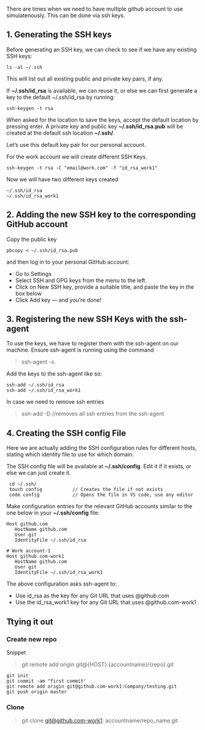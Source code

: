 There are times when we need to have multiple github account to use simulatenously. This can be done via ssh keys.

## 1. Generating the SSH keys
Before generating an SSH key, we can check to see if we have any existing SSH keys: 
``` 
ls -al ~/.ssh 
```

This will list out all existing public and private key pairs, if any.

If **~/.ssh/id_rsa** is available, we can reuse it, or else we can first generate a key to the default ~/.ssh/id_rsa by running:
```
ssh-keygen -t rsa
```

When asked for the location to save the keys, accept the default location by pressing enter. A private key and public key 
**~/.ssh/id_rsa.pub** will be created at the default ssh location **~/.ssh/**.

Let’s use this default key pair for our personal account.

For the work account we will create different SSH Keys.

```
ssh-keygen -t rsa -C "email@work.com" -f "id_rsa_work1"
```

Now we will have two different keys created 

```
~/.ssh/id_rsa
~/.ssh/id_rsa_work1
```

## 2. Adding the new SSH key to the corresponding GitHub account

Copy the public key 

``` 
pbcopy < ~/.ssh/id_rsa.pub 
```

and then log in to your personal GitHub account:

- Go to Settings
- Select SSH and GPG keys from the menu to the left.
- Click on New SSH key, provide a suitable title, and paste the key in the box below
- Click Add key — and you’re done!


## 3. Registering the new SSH Keys with the ssh-agent

To use the keys, we have to register them with the ssh-agent on our machine. Ensure ssh-agent is running using the command
> ssh-agent -s


Add the keys to the ssh-agent like so:

```
ssh-add ~/.ssh/id_rsa
ssh-add ~/.ssh/id_rsa_work1
```

In case we need to remove ssh entries 
> ssh-add -D            //removes all ssh entries from the ssh-agent

## 4. Creating the SSH config File
Here we are actually adding the SSH configuration rules for different hosts, stating which identity file to use for which
domain.

The SSH config file will be available at **~/.ssh/config**. Edit it if it exists, or else we can just create it.

```
 cd ~/.ssh/
 touch config           // Creates the file if not exists
 code config            // Opens the file in VS code, use any editor
```

Make configuration entries for the relevant GitHub accounts similar to the one below in your **~/.ssh/config** file:

```
Host github.com
   HostName github.com
   User git
   IdentityFile ~/.ssh/id_rsa
   
# Work account-1
Host github.com-work1 
   HostName github.com
   User git
   IdentityFile ~/.ssh/id_rsa_work1
```

The above configuration asks ssh-agent to:

- Use id_rsa as the key for any Git URL that uses @github.com
- Use the id_rsa_work1 key for any Git URL that uses @github.com-work1


## Ttying it out

### Create new repo

Snippet
> git remote add origin git@{HOST}:{accountname}/{repo}.git


```
git init
git commit -am "first commit'
git remote add origin git@github.com-work1:Company/testing.git
git push origin master

```

### Clone

> git clone git@github.com-work1: accountname/repo_name.git



